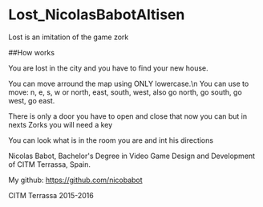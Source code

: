 # Lost_NicolasBabotAltisen


Lost is an imitation of the game zork


##How works


You are lost in the city and you have to find your new house.


You can move arround the map using ONLY lowercase.\n You can use to move: n, e, s, w or north, east, south, west, also go north, go south, go west, go east.


There is only a door you have to open and close that now you can but in nexts Zorks you will need a key


You can look what is in the room you are and int his directions


Nicolas Babot, Bachelor's Degree in Video Game Design and Development of CITM Terrassa, Spain.

My github: https://github.com/nicobabot




CITM Terrassa 2015-2016
